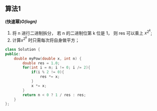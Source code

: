 ## 算法1

**(快速幂)*O(logn)***

1. 将 n 进行二进制拆分， 若 n 的二进制位第 k 位是 1， 则 res 可以乘上 $x^{2^{k}}$;
2. 计算$x^{2^{k}}$ 时只需每次将自身做平方；

```CPP
class Solution {
public:
    double myPow(double x, int n) {
        double res = 1.0;
        for(int i = n; i != 0; i /= 2){
            if(i % 2 != 0){
                res *= x;
            }
            x *= x;
        }
        return n < 0 ? 1 / res : res;
    }
};
```